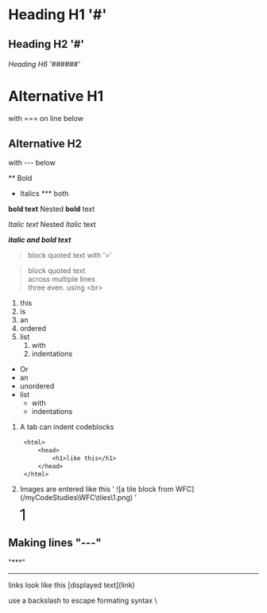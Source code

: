 # Heading H1 '#'
## Heading H2 '#'
###### Heading H6 '######'


Alternative H1 
===
with === on line below

Alternative H2
---
with --- below

** Bold
* Italics
*** both

**bold text**
Nested **bold** text

*Italic text*
Nested *Italic* text

***italic and bold text***

> block quoted text with '>'

> block quoted text <br>
> across multiple lines <br>
> three even. using \<br> <br>

1. this 
2. is
3. an
4. ordered
5. list
    1. with 
    2. indentations

- Or
- an
- unordered
- list
    - with 
    - indentations

1. A tab can indent codeblocks

        <html>
            <head>
                <h1>like this</h1>
            </head>
        </html>

2. Images are entered like this ' !\[a tile block from WFC](/myCodeStudies\WFC\tiles\1.png) '

    ![a tile block from WFC](\myCodeStudies\WFC\tiles\1.png)

Making lines
"---"
---
"***"
***

links look like this
\[displayed text]\(link)

use a backslash to escape formating syntax \ 